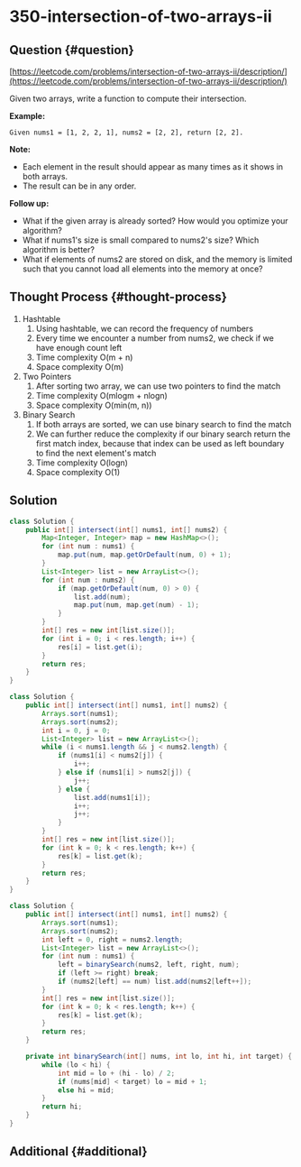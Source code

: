 # 350-intersection-of-two-arrays-ii

## Question {#question}

[https://leetcode.com/problems/intersection-of-two-arrays-ii/description/](https://leetcode.com/problems/intersection-of-two-arrays-ii/description/)

Given two arrays, write a function to compute their intersection.

**Example:**

```text
Given nums1 = [1, 2, 2, 1], nums2 = [2, 2], return [2, 2].
```

**Note:**

* Each element in the result should appear as many times as it shows in both arrays.
* The result can be in any order.

**Follow up:**

* What if the given array is already sorted? How would you optimize your algorithm?
* What if nums1's size is small compared to nums2's size? Which algorithm is better?
* What if elements of nums2 are stored on disk, and the memory is limited such that you cannot load all elements into the memory at once?

## Thought Process {#thought-process}

1. Hashtable
   1. Using hashtable, we can record the frequency of numbers
   2. Every time we encounter a number from nums2, we check if we have enough count left
   3. Time complexity O\(m + n\)
   4. Space complexity O\(m\)
2. Two Pointers
   1. After sorting two array, we can use two pointers to find the match
   2. Time complexity O\(mlogm + nlogn\)
   3. Space complexity O\(min\(m, n\)\)
3. Binary Search
   1. If both arrays are sorted, we can use binary search to find the match
   2. We can further reduce the complexity if our binary search return the first match index, because that index can be used as left boundary to find the next element's match
   3. Time complexity O\(logn\)
   4. Space complexity O\(1\)

## Solution

```java
class Solution {
    public int[] intersect(int[] nums1, int[] nums2) {
        Map<Integer, Integer> map = new HashMap<>();
        for (int num : nums1) {
            map.put(num, map.getOrDefault(num, 0) + 1);
        }
        List<Integer> list = new ArrayList<>();
        for (int num : nums2) {
            if (map.getOrDefault(num, 0) > 0) {
                list.add(num);
                map.put(num, map.get(num) - 1);
            }
        }
        int[] res = new int[list.size()];
        for (int i = 0; i < res.length; i++) {
            res[i] = list.get(i);
        }
        return res;
    }
}
```

```java
class Solution {
    public int[] intersect(int[] nums1, int[] nums2) {
        Arrays.sort(nums1);
        Arrays.sort(nums2);
        int i = 0, j = 0;
        List<Integer> list = new ArrayList<>();
        while (i < nums1.length && j < nums2.length) {
            if (nums1[i] < nums2[j]) {
                i++;
            } else if (nums1[i] > nums2[j]) {
                j++;
            } else {
                list.add(nums1[i]);
                i++;
                j++;
            }
        }
        int[] res = new int[list.size()];
        for (int k = 0; k < res.length; k++) {
            res[k] = list.get(k);
        }
        return res;
    }
}
```

```java
class Solution {
    public int[] intersect(int[] nums1, int[] nums2) {
        Arrays.sort(nums1);
        Arrays.sort(nums2);
        int left = 0, right = nums2.length;
        List<Integer> list = new ArrayList<>();
        for (int num : nums1) {
            left = binarySearch(nums2, left, right, num);
            if (left >= right) break;
            if (nums2[left] == num) list.add(nums2[left++]);
        }
        int[] res = new int[list.size()];
        for (int k = 0; k < res.length; k++) {
            res[k] = list.get(k);
        }
        return res;
    }

    private int binarySearch(int[] nums, int lo, int hi, int target) {
        while (lo < hi) {
            int mid = lo + (hi - lo) / 2;
            if (nums[mid] < target) lo = mid + 1;
            else hi = mid;
        }
        return hi;
    }
}
```

## Additional {#additional}

